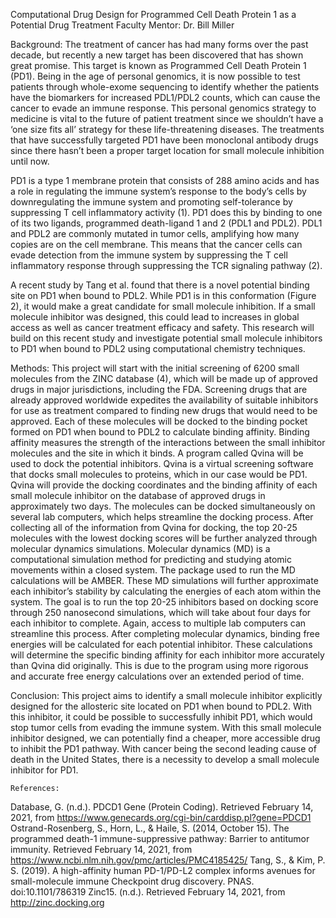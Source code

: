 Computational Drug Design for Programmed Cell Death Protein 1 as a Potential Drug Treatment
Faculty Mentor: Dr. Bill Miller


Background:
The treatment of cancer has had many forms over the past decade, but recently a new target has been discovered that has shown great promise. This target is known as Programmed Cell Death Protein 1 (PD1). Being in the age of personal genomics, it is now possible to test patients through whole-exome sequencing to identify whether the patients have the biomarkers for increased PDL1/PDL2 counts, which can cause the cancer to evade an immune response. This personal genomics strategy to medicine is vital to the future of patient treatment since we shouldn’t have a ‘one size fits all’ strategy for these life-threatening diseases. The treatments that have successfully targeted PD1 have been monoclonal antibody drugs since there hasn’t been a proper target location for small molecule inhibition until now.

PD1 is a type 1 membrane protein that consists of 288 amino acids and has a role in regulating the immune system’s response to the body’s cells by downregulating the immune system and promoting self-tolerance by suppressing T cell inflammatory activity (1).  PD1 does this by binding to one of its two ligands, programmed death-ligand 1 and 2 (PDL1 and PDL2). PDL1 and PDL2 are commonly mutated in tumor cells, amplifying how many copies are on the cell membrane. This means that the cancer cells can evade detection from the immune system by suppressing the T cell inflammatory response through suppressing the TCR signaling pathway (2). 

A recent study by Tang et al. found that there is a novel potential binding site on PD1 when bound to PDL2.  While PD1 is in this conformation (Figure 2), it would make a great candidate for small molecule inhibition. If a small molecule inhibitor was designed, this could lead to increases in global access as well as cancer treatment efficacy and safety. This research will build on this recent study and investigate potential small molecule inhibitors to PD1 when bound to PDL2 using computational chemistry techniques. 

Methods:
This project will start with the initial screening of 6200 small molecules from the ZINC database (4), which will be made up of approved drugs in major jurisdictions, including the FDA. Screening drugs that are already approved worldwide expedites the availability of suitable inhibitors for use as treatment compared to finding new drugs that would need to be approved. Each of these molecules will be docked to the binding pocket formed on PD1 when bound to PDL2 to calculate binding affinity. Binding affinity measures the strength of the interactions between the small inhibitor molecules and the site in which it binds. A program called Qvina will be used to dock the potential inhibitors. Qvina is a virtual screening software that docks small molecules to proteins, which in our case would be PD1. Qvina will provide the docking coordinates and the binding affinity of each small molecule inhibitor on the database of approved drugs in approximately two days. The molecules can be docked simultaneously on several lab computers, which helps streamline the docking process. After collecting all of the information from Qvina for docking, the top 20-25 molecules with the lowest docking scores will be further analyzed through molecular dynamics simulations.
	Molecular dynamics (MD) is a computational simulation method for predicting and studying atomic movements within a closed system. The package used to run the MD calculations will be AMBER. These MD simulations will further approximate each inhibitor’s stability by calculating the energies of each atom within the system. The goal is to run the top 20-25 inhibitors based on docking score through 250 nanosecond simulations, which will take about four days for each inhibitor to complete. Again, access to multiple lab computers can streamline this process. After completing molecular dynamics, binding free energies will be calculated for each potential inhibitor. These calculations will determine the specific binding affinity for each inhibitor more accurately than Qvina did originally. This is due to the program using more rigorous and accurate free energy calculations over an extended period of time. 

Conclusion:
	This project aims to identify a small molecule inhibitor explicitly designed for the allosteric site located on PD1 when bound to PDL2. With this inhibitor, it could be possible to successfully inhibit PD1, which would stop tumor cells from evading the immune system. With this small molecule inhibitor designed, we can potentially find a cheaper, more accessible drug to inhibit the PD1 pathway. With cancer being the second leading cause of death in the United States, there is a necessity to develop a small molecule inhibitor for PD1. 
	
	
	
	References:
Database, G. (n.d.). PDCD1 Gene (Protein Coding). Retrieved February 14, 2021, from https://www.genecards.org/cgi-bin/carddisp.pl?gene=PDCD1
Ostrand-Rosenberg, S., Horn, L., & Haile, S. (2014, October 15). The programmed death-1 immune-suppressive pathway: Barrier to antitumor immunity. Retrieved February 14, 2021, from https://www.ncbi.nlm.nih.gov/pmc/articles/PMC4185425/
Tang, S., & Kim, P. S. (2019). A high-affinity human PD-1/PD-L2 complex informs avenues for small-molecule immune Checkpoint drug discovery. PNAS. doi:10.1101/786319
Zinc15. (n.d.). Retrieved February 14, 2021, from http://zinc.docking.org

